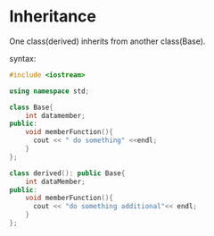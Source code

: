 # Inheritance

One class(derived) inherits from another class(Base).

syntax:

``` C++
#include <iostream>

using namespace std;

class Base{
    int datamember;
public:
    void memberFunction(){
      cout << " do something" <<endl; 
    }
};

class derived(): public Base{
    int dataMember;
public:
    void memberFunction(){
      cout << "do something additional"<< endl;
    }
};

```
